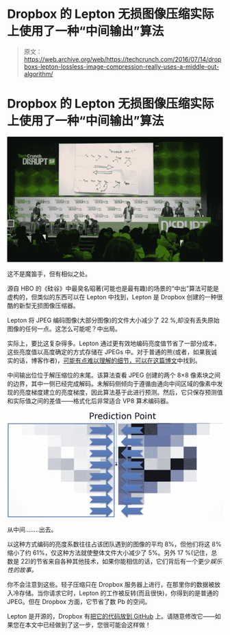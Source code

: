# Dropbox 的 Lepton 无损图像压缩实际上使用了一种“中间输出”算法 

> 原文：<https://web.archive.org/web/https://techcrunch.com/2016/07/14/dropboxs-lepton-lossless-image-compression-really-uses-a-middle-out-algorithm/>

# Dropbox 的 Lepton 无损图像压缩实际上使用了一种“中间输出”算法

[![lepton-14](img/bb09399eafc89c5e0e45a624f7180bc5.png)](https://web.archive.org/web/20221207044246/https://beta.techcrunch.com/wp-content/uploads/2016/07/lepton-14.jpg)

这不是魔笛手，但有相似之处。

源自 HBO 的《硅谷》中最臭名昭著(可能也是最有趣)的场景的“中出”算法可能是虚构的，但类似的东西可以在 Lepton 中找到，Lepton 是 Dropbox 创建的一种很酷的新型无损图像压缩器。

Lepton 将 JPEG 编码图像(大部分图像)的文件大小减少了 22 %,却没有丢失原始图像的任何一点。这怎么可能呢？中出局。

实际上，要比这复杂得多。Lepton 通过更有效地编码亮度值节省了一部分成本，这些亮度值以高度确定的方式存储在 JPEGs 中。对于普通的熊(或者，如果我诚实的话，博客作者)，[可能有点难以理解的细节，可以在这篇博文](https://web.archive.org/web/20221207044246/https://blogs.dropbox.com/tech/2016/07/lepton-image-compression-saving-22-losslessly-from-images-at-15mbs/)中找到。

中间输出位位于解压缩位的末尾。该算法查看 JPEG 创建的两个 8×8 像素块之间的边界，其中一侧已经完成解码。未解码侧倾向于遵循由通向中间区域的像素中发现的亮度梯度建立的亮度梯度，因此算法基于此进行预测。然后，它只保存预测值和实际值之间的差值——格式化后非常适合 VP8 算术编码器。

[![lepton-13](img/f638dad39d6a271511537203dfe8d020.png)](https://web.archive.org/web/20221207044246/https://beta.techcrunch.com/wp-content/uploads/2016/07/lepton-13.png)

从中间……..出去。

以这种方式编码的亮度系数往往占该团队遇到的图像的平均 8%，但他们将这 8%缩小了约 61%，仅这种方法就使整体文件大小减少了 5%。另外 17 %(记住，总数是 22)的节省来自各种其他技术，如果你能相信的话，它们背后有一个更少*娱乐性的故事。*

你不会注意到这些。轻子压缩只在 Dropbox 服务器上进行，在那里你的数据被放入冷存储。当你请求它时，Lepton 的工作被反转(而且很快)，你得到的是普通的 JPEG。但在 Dropbox 方面，它节省了数 Pb 的空间。

Lepton 是开源的，Dropbox 有[把它的代码放到 GitHub](https://web.archive.org/web/20221207044246/https://github.com/dropbox/lepton) 上。请随意修改它——如果您在本文中已经做到了这一步，您很可能会这样做！